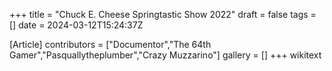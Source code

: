 +++
title = "Chuck E. Cheese Springtastic Show 2022"
draft = false
tags = []
date = 2024-03-12T15:24:37Z

[Article]
contributors = ["Documentor","The 64th Gamer","Pasquallytheplumber","Crazy Muzzarino"]
gallery = []
+++
wikitext